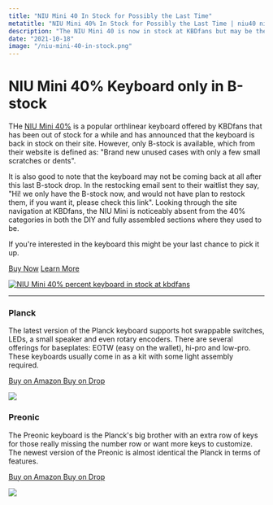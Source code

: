 ```yaml
---
title: "NIU Mini 40 In Stock for Possibly the Last Time"
metatitle: "NIU Mini 40% In Stock for Possibly the Last Time | niu40 niumini kbdfans niu 40 percent keyboard ortholinear keyboards ortho keyboard ortho keycaps ortholinear keycaps 40%"
description: "The NIU Mini 40 is now in stock at KBDfans but may be the last time they will be stock for the forseeable future."
date: "2021-10-18"
image: "/niu-mini-40-in-stock.png"
---
```


<div class="row">
<div class="col-lg-6">

# NIU Mini 40% Keyboard only in B-stock

THe [NIU Mini 40%](https://kbdfans.com/r?id=81km6r) is a popular orthlinear keyboard offered by KBDfans that has been out of stock for a while and has announced that the keyboard is back in stock on their site.  However, only B-stock is available, which from their website is defined as: "Brand new unused cases with only a few small scratches or dents".  

It is also good to note that the keyboard may not be coming back at all after this last B-stock drop.  In the restocking email sent to their waitlist they say, "Hi! we only have the B-stock now, and would not have plan to restock them, if  you want it, please check this link". Looking through the site navigation at KBDfans, the NIU Mini is noticeably absent from the 40% categories in both the DIY and fully assembled sections where they used to be. 

If you're interested in the keyboard this might be your last chance to pick it up.

<a href="https://kbdfans.com/r?id=81km6r" class="btn btn-primary mr-3">Buy Now<a/> <a href="/niu40" class="btn btn-outline-primary mr-3">Learn More<a/> 

</div>
<div class="col-lg-6">
<a href="https://kbdfans.com/r?id=81km6r" title="Drop Keycap Club Mechnical Keyboard OLKB Ortholinear Keyboard Ortho Keyboard">
<img class="img-fluid pb-5" src="/niu-mini-40-in-stock.png" alt="NIU Mini 40% percent keyboard in stock at kbdfans"/>
</a>
</div>


- - -

<div class="row mt-5">
<div class="col-lg-6">

### Planck

The latest version of the Planck keyboard supports hot swappable switches, LEDs, a small speaker and even rotary encoders. There are several offerings for baseplates: EOTW (easy on the wallet), hi-pro and low-pro. These keyboards usually come in as a kit with some light assembly required.

<a class="btn btn-primary mr-2" href="https://amzn.to/333pMu0">
    Buy on Amazon
</a>

<a class="btn btn-secondary mr-2" href="https://drop.com/buy/planck-mechanical-keyboard?utm_source=linkshare&referer=T93XGG">
    Buy on Drop
</a>

<a href="https://www.amazon.com/dp/B08LX7ZXS4?&linkCode=li3&tag=tryorthokey06-20&linkId=0b7b9faf09aac73db64f301ec3da89ce&language=en_US&ref_=as_li_ss_il" target="_blank"><img border="0" src="//ws-na.amazon-adsystem.com/widgets/q?_encoding=UTF8&ASIN=B08LX7ZXS4&Format=_SL250_&ID=AsinImage&MarketPlace=US&ServiceVersion=20070822&WS=1&tag=tryorthokey06-20&language=en_US" ></a><img src="https://ir-na.amazon-adsystem.com/e/ir?t=tryorthokey06-20&language=en_US&l=li3&o=1&a=B08LX7ZXS4" width="1" height="1" border="0" alt="" style="border:none !important; margin:0px !important;" />

</div>
<div class="col-lg-6">

### Preonic

The Preonic keyboard is the Planck's big brother with an extra row of keys for those really missing the number row or want more keys to customize. The newest version of the Preonic is almost identical the Planck in terms of features.

<a class="btn btn-primary mr-2" href="https://amzn.to/3xzTDbF">
    Buy on Amazon
</a>

<a class="btn btn-secondary mr-2" href="https://drop.com/buy/preonic-mechanical-keyboard?utm_source=linkshare&referer=T93XGG">
    Buy on Drop
</a>

<a href="https://www.amazon.com/dp/B08L3WKZ73?&linkCode=li3&tag=tryorthokey06-20&linkId=6af0b7506a61073b0723facda319622d&language=en_US&ref_=as_li_ss_il" target="_blank"><img border="0" src="//ws-na.amazon-adsystem.com/widgets/q?_encoding=UTF8&ASIN=B08L3WKZ73&Format=_SL250_&ID=AsinImage&MarketPlace=US&ServiceVersion=20070822&WS=1&tag=tryorthokey06-20&language=en_US" ></a><img src="https://ir-na.amazon-adsystem.com/e/ir?t=tryorthokey06-20&language=en_US&l=li3&o=1&a=B08L3WKZ73" width="1" height="1" border="0" alt="" style="border:none !important; margin:0px !important;" />

</div>
</div>

